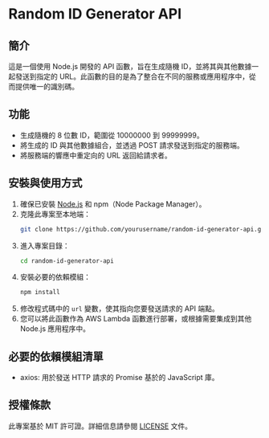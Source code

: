 # Random ID Generator API

## 簡介
這是一個使用 Node.js 開發的 API 函數，旨在生成隨機 ID，並將其與其他數據一起發送到指定的 URL。此函數的目的是為了整合在不同的服務或應用程序中，從而提供唯一的識別碼。

## 功能
- 生成隨機的 8 位數 ID，範圍從 10000000 到 99999999。
- 將生成的 ID 與其他數據組合，並透過 POST 請求發送到指定的服務端。
- 將服務端的響應中重定向的 URL 返回給請求者。

## 安裝與使用方式
1. 確保已安裝 [Node.js](https://nodejs.org/) 和 npm（Node Package Manager）。
2. 克隆此專案至本地端：
   ```bash
   git clone https://github.com/yourusername/random-id-generator-api.git
   ```
3. 進入專案目錄：
   ```bash
   cd random-id-generator-api
   ```
4. 安裝必要的依賴模組：
   ```bash
   npm install
   ```
5. 修改程式碼中的 `url` 變數，使其指向您要發送請求的 API 端點。
6. 您可以將此函數作為 AWS Lambda 函數進行部署，或根據需要集成到其他 Node.js 應用程序中。

## 必要的依賴模組清單
- axios: 用於發送 HTTP 請求的 Promise 基於的 JavaScript 庫。

## 授權條款
此專案基於 MIT 許可證。詳細信息請參閱 [LICENSE](LICENSE) 文件。